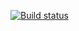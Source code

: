 [![Build status](https://ci.appveyor.com/api/projects/status/klwymdok3ddy7h6d?svg=true)](https://ci.appveyor.com/project/Mesmerit/net020301)
